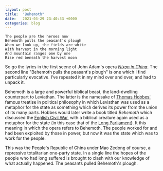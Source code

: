 ```yaml
---
layout: post
title:  "Behemoth"
date:   2021-03-29 23:40:33 +0000
categories: blog
---
```


```
The people are the heroes now
Behemoth pulls the peasant’s plough
When we look up, the fields are white
With harvest in the morning light
And mountain ranges one by one
Rise red beneath the harvest moon
```

So go the lyrics in the first scene of John Adam's opera [*Nixon in China*](https://en.wikipedia.org/wiki/Nixon_in_China). The second line "Behemoth pulls the peasant's plough" is one which I find particularly evocative. I've repeated it in my mind over and over, and had to unpack it.

Behemoth is a large and powerful biblical beast, the land-dwelling counterpart to Leviathan. The latter is the namesake of [Thomas Hobbes'](https://en.wikipedia.org/wiki/Thomas_Hobbes) famous treatise in political philosophy in which Leviathan was used as a metaphor for the state as something which derives its power from the union of its many parts. Hobbes would later write a book titled *Behemoth* which discussed the [English Civil War](https://en.wikipedia.org/wiki/English_Civil_War), with a biblical creature again used as a metaphor for the state (in this case that of the [Long Parliament](https://en.wikipedia.org/wiki/Long_Parliament)). It this meaning in which the opera refers to Behemoth. The people worked for and had been exploited by those in power, but now it was the state which was to work for the people.

This was the People's Republic of China under Mao Zedong of course, a repressive totalitarian one-party state. In a single line the hopes of the people who had long suffered is brought to clash with our knowledge of what actually happened. The peasants pulled Behemoth's plough.
